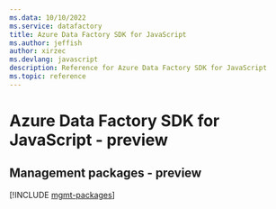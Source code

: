 ```yaml
---
ms.data: 10/10/2022
ms.service: datafactory
title: Azure Data Factory SDK for JavaScript
ms.author: jeffish
author: xirzec
ms.devlang: javascript
description: Reference for Azure Data Factory SDK for JavaScript
ms.topic: reference
---
```

# Azure Data Factory SDK for JavaScript - preview

## Management packages - preview
[!INCLUDE [mgmt-packages](data-factory-mgmt-index.md)]